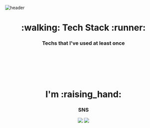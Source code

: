 ![header](https://capsule-render.vercel.app/api?type=cylinder&color=FDCB58&height=150&section=header&text=SeoYun_Jang_💻&fontSize=70&animation=fadeIn)

<h1 align="center">:walking: Tech Stack :runner:</h1>
<h3 align="center">Techs that I've used at least once</h3>

<p align="center">
<img src="https://img.shields.io/badge/JAVA-007396?style=flat-square&amp;logo=Java&amp;logoColor=white" alt=""> <img src="https://img.shields.io/badge/Spring-6DB33F?style=flat-square&amp;logo=Spring&amp;logoColor=white" alt=""> <img src="https://img.shields.io/badge/SpringBoot-6DB33F?style=flat-square&amp;logo=SpringBoot&amp;logoColor=white" alt=""> <img src="https://img.shields.io/badge/JavaScript-F7DF1E?style=flat-square&amp;logo=JavaScript&amp;logoColor=white" alt=""> <img src="https://img.shields.io/badge/Apache_Maven-C71A36?style=flat-square&amp;logo=ApacheMaven&amp;logoColor=white" alt=""><br>
<img src="https://img.shields.io/badge/Oracle-F80000?style=flat-square&amp;logo=Oracle&amp;logoColor=white" alt=""> <img src="https://img.shields.io/badge/MySQL-4169E1?style=flat-square&amp;logo=MySQL&amp;logoColor=white" alt=""><br>
<img src="https://img.shields.io/badge/Visual_Studio_Code-007ACC?style=flat-square&amp;logo=VisualStudioCode&amp;logoColor=white" alt=""> <img src="https://img.shields.io/badge/CSS3-F43059?style=flat-square&amp;logo=CSS3&amp;logoColor=white" alt=""><br>
</p>
<br>

<h1 align="center">I'm :raising_hand:</h1>
<h3 align="center">SNS</h3>

<p align="center">
<a href="https://www.instagram.com/hello_rawmite/" target="_blank"><img src="https://img.shields.io/badge/Rawfood_Instagram-E4405F?style=flat-square&logo=Instagram&logoColor=white"/></a> <a href="https://www.instagram.com/real_farmers_/" target="_blank"><img src="https://img.shields.io/badge/Farmer_Instagram-43B02A?style=flat-square&logo=Instagram&logoColor=white"/></a>
</p>


